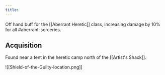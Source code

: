 ```yaml
---
title:
---
```


Off hand buff for the [[Aberrant Heretic]] class, increasing damage by 10% for all #aberrant-sorceries.

## Acquisition

Found near a tent in the heretic camp north of the [[Artist's Shack]].

![[Shield-of-the-Guilty-location.png]]
